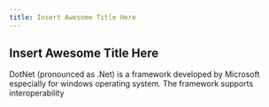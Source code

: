 ```yaml
---
title: Insert Awesome Title Here
---
```

## Insert Awesome Title Here

DotNet (pronounced as .Net) is a framework developed by Microsoft especially for windows operating system. The framework supports interoperability 
